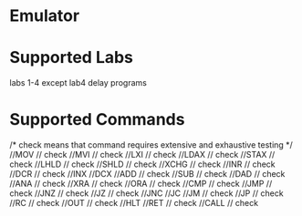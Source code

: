 # Emulator
# Supported Labs
labs 1-4
except lab4 delay programs
# Supported Commands
/* check means that command requires extensive and exhaustive testing */
//MOV // check
//MVI // check
//LXI // check
//LDAX // check
//STAX // check
//LHLD // check
//SHLD // check
//XCHG // check
//INR // check
//DCR // check
//INX
//DCX
//ADD // check
//SUB // check
//DAD // check
//ANA // check
//XRA // check
//ORA // check
//CMP // check
//JMP // check
//JNZ // check
//JZ // check
//JNC
//JC
//JM // check
//JP // check
//RC // check
//OUT // check
//HLT
//RET // check
//CALL // check